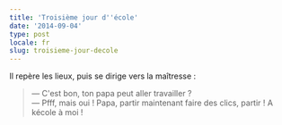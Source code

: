 ```yaml
---
title: 'Troisième jour d''école'
date: '2014-09-04'
type: post
locale: fr
slug: troisieme-jour-decole
---
```


Il repère les lieux, puis se dirige vers la maîtresse :

> — C'est bon, ton papa peut aller travailler ?  
> — Pfff, mais oui ! Papa, partir maintenant faire des clics, partir ! A kécole à moi !
